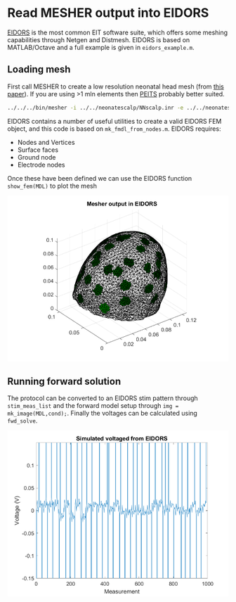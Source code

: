 # Read MESHER output into EIDORS

[EIDORS](http://eidors3d.sourceforge.net/) is the most common EIT software suite, which offers some meshing capabilities through Netgen and Distmesh. EIDORS is based on MATLAB/Octave and a full example is given in `eidors_example.m`.

## Loading mesh

First call MESHER to create a low resolution neonatal head mesh (from [this paper](https://doi.org/10.1088/1361-6579/aa6586)). If you are using >1 mln elements then [PEITS](https://github.com/EIT-team/PEITS) probably better suited.

```bash
../../../bin/mesher -i ../../neonatescalp/NNscalp.inr -e ../../neonatescalp/NNscalp_elecINRpos.txt -p NNEIDORS_param.txt -d output/ -o NNEIDORS
```

EIDORS contains a number of useful utilities to create a valid EIDORS FEM object, and this code is based on `mk_fmdl_from_nodes.m`. EIDORS requires:

- Nodes and Vertices
- Surface faces
- Ground node
- Electrode nodes

Once these have been defined we can use the EIDORS function `show_fem(MDL)` to plot the mesh

![Mesh in EIDORS](figures/EIDORS_FEM.png)

## Running forward solution

The protocol can be converted to an EIDORS stim pattern through `stim_meas_list` and the forward model setup through `img = mk_image(MDL,cond);`. Finally the voltages can be calculated using `fwd_solve`.

![Voltages in EIDORS](figures/EIDORS_Volts.png)
